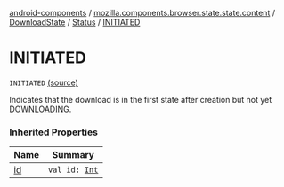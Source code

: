 [android-components](../../../index.md) / [mozilla.components.browser.state.state.content](../../index.md) / [DownloadState](../index.md) / [Status](index.md) / [INITIATED](./-i-n-i-t-i-a-t-e-d.md)

# INITIATED

`INITIATED` [(source)](https://github.com/mozilla-mobile/android-components/blob/master/components/browser/state/src/main/java/mozilla/components/browser/state/state/content/DownloadState.kt#L58)

Indicates that the download is in the first state after creation but not yet [DOWNLOADING](-d-o-w-n-l-o-a-d-i-n-g.md).

### Inherited Properties

| Name | Summary |
|---|---|
| [id](id.md) | `val id: `[`Int`](https://kotlinlang.org/api/latest/jvm/stdlib/kotlin/-int/index.html) |

